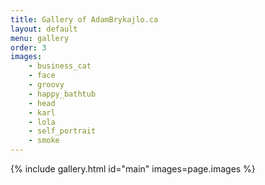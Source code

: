 ```yaml
---
title: Gallery of AdamBrykajlo.ca
layout: default
menu: gallery
order: 3
images:
    - business_cat
    - face
    - groovy
    - happy_bathtub
    - head
    - karl
    - lola
    - self_portrait
    - smoke
---
```

{% include gallery.html id="main" images=page.images %}